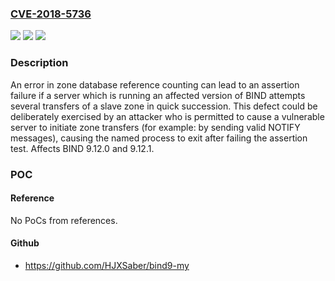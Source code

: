 ### [CVE-2018-5736](https://cve.mitre.org/cgi-bin/cvename.cgi?name=CVE-2018-5736)
![](https://img.shields.io/static/v1?label=Product&message=n%2Fa&color=blue)
![](https://img.shields.io/static/v1?label=Version&message=n%2Fa&color=blue)
![](https://img.shields.io/static/v1?label=Vulnerability&message=n%2Fa&color=brighgreen)

### Description

An error in zone database reference counting can lead to an assertion failure if a server which is running an affected version of BIND attempts several transfers of a slave zone in quick succession. This defect could be deliberately exercised by an attacker who is permitted to cause a vulnerable server to initiate zone transfers (for example: by sending valid NOTIFY messages), causing the named process to exit after failing the assertion test. Affects BIND 9.12.0 and 9.12.1.

### POC

#### Reference
No PoCs from references.

#### Github
- https://github.com/HJXSaber/bind9-my

